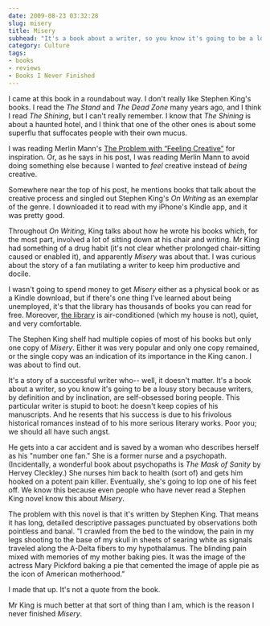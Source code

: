 ```yaml
---
date: 2009-08-23 03:32:28
slug: misery
title: Misery
subhead: "It's a book about a writer, so you know it's going to be a lousy story because writers, by definition and by inclination, are self-obsessed boring people."
category: Culture
tags:
- books
- reviews
- Books I Never Finished
---
```


I came at this book in a roundabout way.  I don't really like Stephen King's books. I read the _The Stand_ and _The Dead Zone_ many years ago, and I think I read _The Shining_, but I can't really remember. I know that _The Shining_ is about a haunted hotel, and I think that one of the other ones is about some superflu that suffocates people with their own mucus.

I was reading Merlin Mann's [The Problem with “Feeling Creative”](https://www.43folders.com/2009/01/02/feeling-creative)  for inspiration.  Or, as he says in his post, I was reading Merlin Mann to avoid doing something else because I wanted to _feel_ creative instead of _being_ creative.

Somewhere near the top of his post, he mentions books that talk about the creative process and singled out Stephen King's _On Writing_ as an exemplar of the genre. I downloaded it to read with my iPhone's Kindle app, and it was pretty good.

Throughout _On Writing_, King talks about how he wrote his books which, for the most part, involved a lot of sitting down at his chair and writing. Mr King had something of a drug habit (it's not clear whether prolonged chair-sitting caused or enabled it), and apparently _Misery_ was about that. I was curious about the story of a fan mutilating a writer to keep him productive and docile.

I wasn't going to spend money to get _Misery_ either as a physical book or as a Kindle download, but if there's one thing I've learned about being unemployed, it's that the library has thousands of books you can read for free. Moreover, [the library](https://www.wellesleyfreelibrary.org/home/) is air-conditioned (which my house is not), quiet, and very comfortable.

The Stephen King shelf had multiple copies of most of his books but only one copy of _Misery_. Either it was very popular and only one copy remained, or the single copy was an indication of its importance in the King canon. I was about to find out.

It's a story of a successful writer who-- well, it doesn't matter. It's a book about a writer, so you know it's going to be a lousy story because writers, by definition and by inclination, are self-obsessed boring people. This particular writer is stupid to boot: he doesn't keep copies of his manuscripts. And he resents that his success is due to his frivolous historical romances instead of to his more serious literary works. Poor you; we should all have such angst.

He gets into a car accident and is saved by a woman who describes herself as his "number one fan." She is a former nurse and a psychopath. (Incidentally, a wonderful book about psychopaths is _The Mask of Sanity_ by Hervey Cleckley.) She nurses him back to health (sort of) and gets him hooked on a potent pain killer.  Eventually, she's going to lop one of his feet off. We know this because even people who have never read a Stephen King novel know this about _Misery_.

The problem with this novel is that it's written by Stephen King. That means it has long, detailed descriptive passages punctuated by observations both pointless and banal. "I crawled from the bed to the window, the pain in my legs shooting to the base of my skull in sheets of searing white as signals traveled along the A-Delta fibers to my hypothalamus. The blinding pain mixed with memories of my mother baking pies. It was the image of the actress Mary Pickford baking a pie that cemented the image of apple pie as the icon of American motherhood."

I made that up. It's not a quote from the book.

Mr King is much better at that sort of thing than I am, which is the reason I never finished _Misery_.


